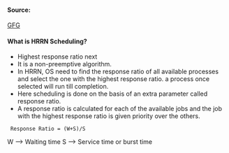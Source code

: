 #### Source:
[GFG](https://www.geeksforgeeks.org/highest-response-ratio-next-hrrn-cpu-scheduling/)

#### What is HRRN Scheduling?

* Highest response ratio next
* It is a non-preemptive algorithm.
* In HRRN, OS need to find the response ratio of all available processes and select the one with the highest response ratio. a process once selected will run till completion.
* Here scheduling is done on the basis of an extra parameter called response ratio.
* A response ratio is calculated for each of the available jobs and the job with the highest response ratio is given priority over the others.

```
 Response Ratio = (W+S)/S
```

W --> Waiting time
S  --> Service time or burst time

